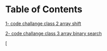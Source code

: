 # Table of Contents
[1- code challange class 2 array shift ](https://github.com/Goorob-401-advanced-javascript/data-structures-and-algorithms/pull/3)

[2- code challange class 3 array binary search ](https://github.com/Goorob-401-advanced-javascript/data-structures-and-algorithms/pull/2)

[
